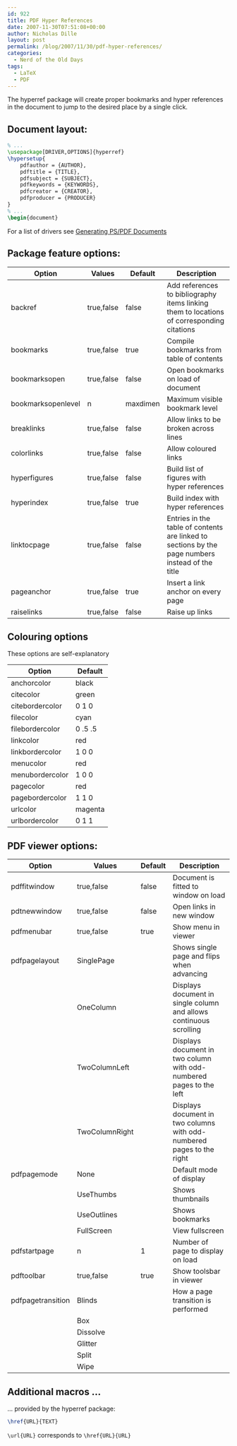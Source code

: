 ```yaml
---
id: 922
title: PDF Hyper References
date: 2007-11-30T07:51:08+00:00
author: Nicholas Dille
layout: post
permalink: /blog/2007/11/30/pdf-hyper-references/
categories:
  - Nerd of the Old Days
tags:
  - LaTeX
  - PDF
---
```

The hyperref package will create proper bookmarks and hyper references in the document to jump to the desired place by a single click.<!--more-->

## Document layout:

```latex
% ...
\usepackage[DRIVER,OPTIONS]{hyperref}
\hypersetup{
	pdfauthor = {AUTHOR},
	pdftitle = {TITLE},
	pdfsubject = {SUBJECT},
	pdfkeywords = {KEYWORDS},
	pdfcreator = {CREATOR},
	pdfproducer = {PRODUCER}
}
% ...
\begin{document}
```

For a list of drivers see [Generating PS/PDF Documents](/blog/?p=909)

## Package feature options:

Option             | Values     | Default  | Description
-------------------|------------|----------|------------
backref            | true,false | false    | Add references to bibliography items linking them to locations of corresponding citations
bookmarks          | true,false | true     | Compile bookmarks from table of contents
bookmarksopen      | true,false | false    | Open bookmarks on load of document
bookmarksopenlevel | n          | maxdimen | Maximum visible bookmark level
breaklinks         | true,false | false    | Allow links to be broken across lines
colorlinks         | true,false | false    | Allow coloured links
hyperfigures       | true,false | false    | Build list of figures with hyper references
hyperindex         | true,false | true     | Build index with hyper references
linktocpage        | true,false | false    | Entries in the table of contents are linked to sections by the page numbers instead of the title
pageanchor         | true,false | true     | Insert a link anchor on every page
raiselinks         | true,false | false    | Raise up links

## Colouring options

These options are self-explanatory

Option          | Default
----------------|--------
anchorcolor     | black
citecolor       | green
citebordercolor | 0 1 0
filecolor       | cyan
filebordercolor | 0 .5 .5
linkcolor       | red
linkbordercolor | 1 0 0
menucolor       | red
menubordercolor | 1 0 0
pagecolor       | red
pagebordercolor | 1 1 0
urlcolor        | magenta
urlbordercolor  | 0 1 1

## PDF viewer options:

Option            | Values         | Default | Description
------------------|----------------|---------|------------
pdffitwindow      | true,false     | false   | Document is fitted to window on load
pdtnewwindow      | true,false     | false   | Open links in new window
pdfmenubar        | true,false     | true    | Show menu in viewer
pdfpagelayout     | SinglePage     |         | Shows single page and flips when advancing
                  | OneColumn      |         | Displays document in single column and allows continuous scrolling
                  | TwoColumnLeft  |         | Displays document in two column with odd-numbered pages to the left
                  | TwoColumnRight |         | Displays document in two columns with odd-numbered pages to the right
pdfpagemode       | None           |         | Default mode of display
                  | UseThumbs      |         | Shows thumbnails
                  | UseOutlines    |         | Shows bookmarks
                  | FullScreen     |         | View fullscreen
pdfstartpage      | n              | 1       | Number of page to display on load
pdftoolbar        | true,false     | true    | Show toolsbar in viewer
pdfpagetransition | Blinds         |         | How a page transition is performed
                  | Box            |         |
                  | Dissolve       |         |
                  | Glitter        |         |
                  | Split          |         |
                  | Wipe           |         |

## Additional macros ...

... provided by the hyperref package:

```latex
\href{URL}{TEXT}
```

`\url{URL}` corresponds to `\href{URL}{URL}`



